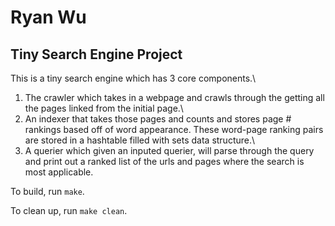 # Ryan Wu
## Tiny Search Engine Project

This is a tiny search engine which has 3 core components.\
1. The crawler which takes in a webpage and crawls through the getting all the pages linked from the initial page.\
2. An indexer that takes those pages and counts and stores page # rankings based off of word appearance. These word-page ranking pairs are stored in a hashtable filled with sets data structure.\
3. A querier which given an inputed querier, will parse through the query and print out a ranked list of the urls and pages where the search is most applicable.

To build, run `make`.

To clean up, run `make clean`.
